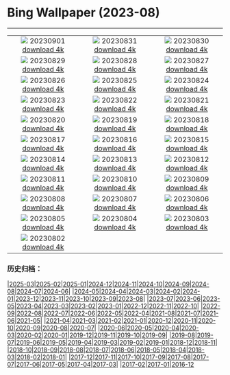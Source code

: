 # Bing Wallpaper (2023-08)
**************
| | | |
| :----: | :----: | :----: |
| ![](https://www.bing.com/th?id=OHR.IronwoodCactus_EN-US2823371711_1920x1080.jpg) 20230901 [download 4k](https://www.bing.com/th?id=OHR.IronwoodCactus_EN-US2823371711_UHD.jpg) | ![](https://www.bing.com/th?id=OHR.NingalooShark_EN-US2673625094_1920x1080.jpg) 20230831 [download 4k](https://www.bing.com/th?id=OHR.NingalooShark_EN-US2673625094_UHD.jpg) | ![](https://www.bing.com/th?id=OHR.TetonBison_EN-US5358590688_1920x1080.jpg) 20230830 [download 4k](https://www.bing.com/th?id=OHR.TetonBison_EN-US5358590688_UHD.jpg) |
| ![](https://www.bing.com/th?id=OHR.DubrovnikHarbor_EN-US2498064362_1920x1080.jpg) 20230829 [download 4k](https://www.bing.com/th?id=OHR.DubrovnikHarbor_EN-US2498064362_UHD.jpg) | ![](https://www.bing.com/th?id=OHR.JejuIsland_EN-US2402698261_1920x1080.jpg) 20230828 [download 4k](https://www.bing.com/th?id=OHR.JejuIsland_EN-US2402698261_UHD.jpg) | ![](https://www.bing.com/th?id=OHR.MuseumIsland_EN-US2197808554_1920x1080.jpg) 20230827 [download 4k](https://www.bing.com/th?id=OHR.MuseumIsland_EN-US2197808554_UHD.jpg) |
| ![](https://www.bing.com/th?id=OHR.YellowstoneFalls_EN-US1964232839_1920x1080.jpg) 20230826 [download 4k](https://www.bing.com/th?id=OHR.YellowstoneFalls_EN-US1964232839_UHD.jpg) | ![](https://www.bing.com/th?id=OHR.SharkFinCove_EN-US1070740515_1920x1080.jpg) 20230825 [download 4k](https://www.bing.com/th?id=OHR.SharkFinCove_EN-US1070740515_UHD.jpg) | ![](https://www.bing.com/th?id=OHR.SkogafossWaterfall_EN-US0919190171_1920x1080.jpg) 20230824 [download 4k](https://www.bing.com/th?id=OHR.SkogafossWaterfall_EN-US0919190171_UHD.jpg) |
| ![](https://www.bing.com/th?id=OHR.TunisiaAmphitheatre_EN-US0644159608_1920x1080.jpg) 20230823 [download 4k](https://www.bing.com/th?id=OHR.TunisiaAmphitheatre_EN-US0644159608_UHD.jpg) | ![](https://www.bing.com/th?id=OHR.EmeraldLakeYukon_EN-US0522450551_1920x1080.jpg) 20230822 [download 4k](https://www.bing.com/th?id=OHR.EmeraldLakeYukon_EN-US0522450551_UHD.jpg) | ![](https://www.bing.com/th?id=OHR.StartPointLight_EN-US0323042936_1920x1080.jpg) 20230821 [download 4k](https://www.bing.com/th?id=OHR.StartPointLight_EN-US0323042936_UHD.jpg) |
| ![](https://www.bing.com/th?id=OHR.CameraSquirrel_EN-US0174540169_1920x1080.jpg) 20230820 [download 4k](https://www.bing.com/th?id=OHR.CameraSquirrel_EN-US0174540169_UHD.jpg) | ![](https://www.bing.com/th?id=OHR.AvatarMountain_EN-US0084042494_1920x1080.jpg) 20230819 [download 4k](https://www.bing.com/th?id=OHR.AvatarMountain_EN-US0084042494_UHD.jpg) | ![](https://www.bing.com/th?id=OHR.SequoiaSunlight_EN-US6214316930_1920x1080.jpg) 20230818 [download 4k](https://www.bing.com/th?id=OHR.SequoiaSunlight_EN-US6214316930_UHD.jpg) |
| ![](https://www.bing.com/th?id=OHR.KeyWestBridge_EN-US9752501933_1920x1080.jpg) 20230817 [download 4k](https://www.bing.com/th?id=OHR.KeyWestBridge_EN-US9752501933_UHD.jpg) | ![](https://www.bing.com/th?id=OHR.TaorminaSquare_EN-US9553838481_1920x1080.jpg) 20230816 [download 4k](https://www.bing.com/th?id=OHR.TaorminaSquare_EN-US9553838481_UHD.jpg) | ![](https://www.bing.com/th?id=OHR.GeckoLeaf_EN-US4138920498_1920x1080.jpg) 20230815 [download 4k](https://www.bing.com/th?id=OHR.GeckoLeaf_EN-US4138920498_UHD.jpg) |
| ![](https://www.bing.com/th?id=OHR.PerseidsOregon_EN-US9307597393_1920x1080.jpg) 20230814 [download 4k](https://www.bing.com/th?id=OHR.PerseidsOregon_EN-US9307597393_UHD.jpg) | ![](https://www.bing.com/th?id=OHR.ThreeElephants_EN-US3930300492_1920x1080.jpg) 20230813 [download 4k](https://www.bing.com/th?id=OHR.ThreeElephants_EN-US3930300492_UHD.jpg) | ![](https://www.bing.com/th?id=OHR.JupiterArtland_EN-US8317170258_1920x1080.jpg) 20230812 [download 4k](https://www.bing.com/th?id=OHR.JupiterArtland_EN-US8317170258_UHD.jpg) |
| ![](https://www.bing.com/th?id=OHR.WorldLionDay_EN-US3311213683_1920x1080.jpg) 20230811 [download 4k](https://www.bing.com/th?id=OHR.WorldLionDay_EN-US3311213683_UHD.jpg) | ![](https://www.bing.com/th?id=OHR.BathurstArt_EN-US3084378813_1920x1080.jpg) 20230810 [download 4k](https://www.bing.com/th?id=OHR.BathurstArt_EN-US3084378813_UHD.jpg) | ![](https://www.bing.com/th?id=OHR.InfinityTaipei_EN-US3008697284_1920x1080.jpg) 20230809 [download 4k](https://www.bing.com/th?id=OHR.InfinityTaipei_EN-US3008697284_UHD.jpg) |
| ![](https://www.bing.com/th?id=OHR.BodieNC_EN-US2693689463_1920x1080.jpg) 20230808 [download 4k](https://www.bing.com/th?id=OHR.BodieNC_EN-US2693689463_UHD.jpg) | ![](https://www.bing.com/th?id=OHR.NaganoPond_EN-US2600828175_1920x1080.jpg) 20230807 [download 4k](https://www.bing.com/th?id=OHR.NaganoPond_EN-US2600828175_UHD.jpg) | ![](https://www.bing.com/th?id=OHR.AtlanticPuffin_EN-US6337041297_1920x1080.jpg) 20230806 [download 4k](https://www.bing.com/th?id=OHR.AtlanticPuffin_EN-US6337041297_UHD.jpg) |
| ![](https://www.bing.com/th?id=OHR.GothicRuins_EN-US2341737381_1920x1080.jpg) 20230805 [download 4k](https://www.bing.com/th?id=OHR.GothicRuins_EN-US2341737381_UHD.jpg) | ![](https://www.bing.com/th?id=OHR.ZelenciSprings_EN-US2246293953_1920x1080.jpg) 20230804 [download 4k](https://www.bing.com/th?id=OHR.ZelenciSprings_EN-US2246293953_UHD.jpg) | ![](https://www.bing.com/th?id=OHR.CapitolButte_EN-US2124222699_1920x1080.jpg) 20230803 [download 4k](https://www.bing.com/th?id=OHR.CapitolButte_EN-US2124222699_UHD.jpg) |
| ![](https://www.bing.com/th?id=OHR.DenaliClimber_EN-US1974827525_1920x1080.jpg) 20230802 [download 4k](https://www.bing.com/th?id=OHR.DenaliClimber_EN-US1974827525_UHD.jpg) |  |  |

### 历史归档：

|[2025-03](2025-03/2025-03.md)|[2025-02](2025-02/2025-02.md)|[2025-01](2025-01/2025-01.md)|[2024-12](2024-12/2024-12.md)|[2024-11](2024-11/2024-11.md)|[2024-10](2024-10/2024-10.md)|[2024-09](2024-09/2024-09.md)|[2024-08](2024-08/2024-08.md)|[2024-07](2024-07/2024-07.md)|[2024-06](2024-06/2024-06.md)|
|[2024-05](2024-05/2024-05.md)|[2024-04](2024-04/2024-04.md)|[2024-03](2024-03/2024-03.md)|[2024-02](2024-02/2024-02.md)|[2024-01](2024-01/2024-01.md)|[2023-12](2023-12/2023-12.md)|[2023-11](2023-11/2023-11.md)|[2023-10](2023-10/2023-10.md)|[2023-09](2023-09/2023-09.md)|[2023-08](2023-08/2023-08.md)|
|[2023-07](2023-07/2023-07.md)|[2023-06](2023-06/2023-06.md)|[2023-05](2023-05/2023-05.md)|[2023-04](2023-04/2023-04.md)|[2023-03](2023-03/2023-03.md)|[2023-02](2023-02/2023-02.md)|[2023-01](2023-01/2023-01.md)|[2022-12](2022-12/2022-12.md)|[2022-11](2022-11/2022-11.md)|[2022-10](2022-10/2022-10.md)|
|[2022-09](2022-09/2022-09.md)|[2022-08](2022-08/2022-08.md)|[2022-07](2022-07/2022-07.md)|[2022-06](2022-06/2022-06.md)|[2022-05](2022-05/2022-05.md)|[2022-04](2022-04/2022-04.md)|[2021-08](2021-08/2021-08.md)|[2021-07](2021-07/2021-07.md)|[2021-06](2021-06/2021-06.md)|[2021-05](2021-05/2021-05.md)|
|[2021-04](2021-04/2021-04.md)|[2021-03](2021-03/2021-03.md)|[2021-02](2021-02/2021-02.md)|[2021-01](2021-01/2021-01.md)|[2020-12](2020-12/2020-12.md)|[2020-11](2020-11/2020-11.md)|[2020-10](2020-10/2020-10.md)|[2020-09](2020-09/2020-09.md)|[2020-08](2020-08/2020-08.md)|[2020-07](2020-07/2020-07.md)|
|[2020-06](2020-06/2020-06.md)|[2020-05](2020-05/2020-05.md)|[2020-04](2020-04/2020-04.md)|[2020-03](2020-03/2020-03.md)|[2020-02](2020-02/2020-02.md)|[2020-01](2020-01/2020-01.md)|[2019-12](2019-12/2019-12.md)|[2019-11](2019-11/2019-11.md)|[2019-10](2019-10/2019-10.md)|[2019-09](2019-09/2019-09.md)|
|[2019-08](2019-08/2019-08.md)|[2019-07](2019-07/2019-07.md)|[2019-06](2019-06/2019-06.md)|[2019-05](2019-05/2019-05.md)|[2019-04](2019-04/2019-04.md)|[2019-03](2019-03/2019-03.md)|[2019-02](2019-02/2019-02.md)|[2019-01](2019-01/2019-01.md)|[2018-12](2018-12/2018-12.md)|[2018-11](2018-11/2018-11.md)|
|[2018-10](2018-10/2018-10.md)|[2018-09](2018-09/2018-09.md)|[2018-08](2018-08/2018-08.md)|[2018-07](2018-07/2018-07.md)|[2018-06](2018-06/2018-06.md)|[2018-05](2018-05/2018-05.md)|[2018-04](2018-04/2018-04.md)|[2018-03](2018-03/2018-03.md)|[2018-02](2018-02/2018-02.md)|[2018-01](2018-01/2018-01.md)|
|[2017-12](2017-12/2017-12.md)|[2017-11](2017-11/2017-11.md)|[2017-10](2017-10/2017-10.md)|[2017-09](2017-09/2017-09.md)|[2017-08](2017-08/2017-08.md)|[2017-07](2017-07/2017-07.md)|[2017-06](2017-06/2017-06.md)|[2017-05](2017-05/2017-05.md)|[2017-04](2017-04/2017-04.md)|[2017-03](2017-03/2017-03.md)|
|[2017-02](2017-02/2017-02.md)|[2017-01](2017-01/2017-01.md)|[2016-12](2016-12/2016-12.md)